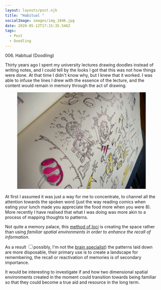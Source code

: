 ```yaml
---
layout: layouts/post.njk
title: "Habitual "
socialImage: images/img_1846.jpg
date: 2020-05-12T17:15:35.546Z
tags:
  - Post
  - Doodling
---
```

<p class="subtitle"> 006. Habitual (Doodling)</p>

Thirty years ago I spent my university lectures drawing doodles instead of writing notes, and I could tell by the looks I got that this was not how things were done. At that time I didn't know why, but I knew that it worked. I was able to infuse the lines I drew with the essence of the lecture, and the content would remain in memory through the act of drawing.

<figure><img src="/images/img_1846_h.jpg" alt="Mapping thoughts to patterns"></figure>

At first I assumed it was just a way for me to concentrate, to channel all the attention towards the spoken word (just the way reading comics when eating your lunch made you appreciate the food more when you were 8). More recently I have realised that what I was doing was more akin to a process of mapping thoughts to patterns.

Not quite a memory palace, this [method of loci](https://en.wikipedia.org/wiki/Method_of_loci) is creating the space rather than using  *familiar spatial environments in order to enhance the recall of information*.

As a result<label for="sn-brains"
       class="margin-toggle sidenote-number">
</label>
<input type="checkbox"
       id="sn-brains"
       class="margin-toggle"/><span class="sidenote">possibly, I'm not the [brain specialist](https://www.youtube.com/watch?v=I_AOfzrQYV0))</span> the patterns laid down are more disposable, their primary use is to create a landscape for remembering, the recall or reactivation of memories is of secondary importance.

It would be interesting to investigate if and how two dimensional spatial environments created in the moment could transition towards being familiar so that they could become a true aid and resource in the long term.
